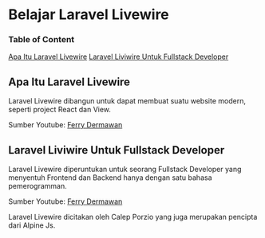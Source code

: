 # Belajar Laravel Livewire

### Table of Content

[Apa Itu Laravel Livewire](https://github.com/mhdky/belajar_laravel_livewire#apa-itu-laravel-livewire)
[Laravel Liviwire Untuk Fullstack Developer](https://github.com/mhdky/belajar_laravel_livewire#laravel-liviwire-untuk-fullstack-developer)


## Apa Itu Laravel Livewire
Laravel Livewire dibangun untuk dapat membuat suatu website modern, seperti project React dan View.

Sumber Youtube: [Ferry Dermawan](https://youtu.be/ia3QN9ud-yI?list=PL-X81XM3cE187IIB2_RM6eNjnsYkwG8tW&t=7)



## Laravel Liviwire Untuk Fullstack Developer
Laravel Livewire diperuntukan untuk seorang Fullstack Developer yang menyentuh Frontend dan Backend hanya dengan satu bahasa pemerogramman.

Sumber Youtube: [Ferry Dermawan](https://youtu.be/ia3QN9ud-yI?list=PL-X81XM3cE187IIB2_RM6eNjnsYkwG8tW&t=23)

Laravel Livewire dicitakan oleh Calep Porzio yang juga merupakan pencipta dari Alpine Js.